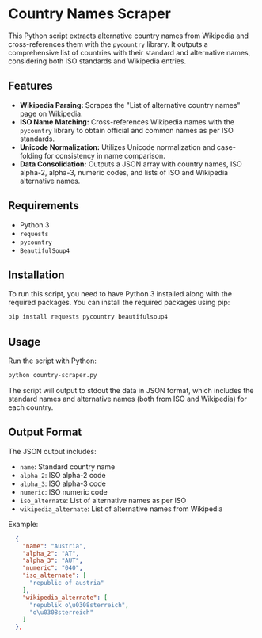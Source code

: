 # Country Names Scraper

This Python script extracts alternative country names from Wikipedia and cross-references them with the `pycountry` library. It outputs a comprehensive list of countries with their standard and alternative names, considering both ISO standards and Wikipedia entries.

## Features

- **Wikipedia Parsing:** Scrapes the "List of alternative country names" page on Wikipedia.
- **ISO Name Matching:** Cross-references Wikipedia names with the `pycountry` library to obtain official and common names as per ISO standards.
- **Unicode Normalization:** Utilizes Unicode normalization and case-folding for consistency in name comparison.
- **Data Consolidation:** Outputs a JSON array with country names, ISO alpha-2, alpha-3, numeric codes, and lists of ISO and Wikipedia alternative names.

## Requirements

- Python 3
- `requests`
- `pycountry`
- `BeautifulSoup4`

## Installation

To run this script, you need to have Python 3 installed along with the required packages. You can install the required packages using pip:

````bash
pip install requests pycountry beautifulsoup4
````

## Usage

Run the script with Python:

````bash
python country-scraper.py
````

The script will output to stdout the data in JSON format, which includes the standard names and alternative names (both from ISO and Wikipedia) for each country.

## Output Format

The JSON output includes:

* `name`: Standard country name
* `alpha_2`: ISO alpha-2 code
* `alpha_3`: ISO alpha-3 code
* `numeric`: ISO numeric code
* `iso_alternate`: List of alternative names as per ISO
* `wikipedia_alternate`: List of alternative names from Wikipedia

Example:

````json
  {
    "name": "Austria",
    "alpha_2": "AT",
    "alpha_3": "AUT",
    "numeric": "040",
    "iso_alternate": [
      "republic of austria"
    ],
    "wikipedia_alternate": [
      "republik o\u0308sterreich",
      "o\u0308sterreich"
    ]
  },
````